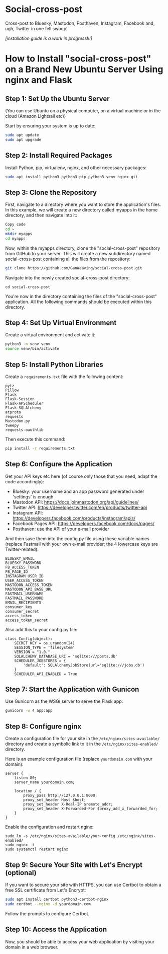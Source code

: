 # Social-cross-post

Cross-post to Bluesky, Mastodon, Posthaven, Instagram, Facebook and, ugh, Twitter in one fell swoop!

*[installation guide is a work in progress!!!]*

# How to Install "social-cross-post" on a Brand New Ubuntu Server Using nginx and Flask

## Step 1: Set Up the Ubuntu Server

(You can use Ubuntu on a physical computer, on a virtual machine or in the cloud (Amazon Lightsail etc))

Start by ensuring your system is up to date:

```sh
sudo apt update
sudo apt upgrade
```

## Step 2: Install Required Packages

Install Python, pip, virtualenv, nginx, and other necessary packages:

```sh
sudo apt install python3 python3-pip python3-venv nginx git
```

## Step 3: Clone the Repository

First, navigate to a directory where you want to store the application's files. In this example, we will create a new directory called myapps in the home directory, and then navigate into it:

```sh
Copy code
cd ~
mkdir myapps
cd myapps
```
Now, within the myapps directory, clone the "social-cross-post" repository from GitHub to your server. This will create a new subdirectory named social-cross-post containing all the files from the repository:

```sh
git clone https://github.com/GanWeaving/social-cross-post.git
```
Navigate into the newly created social-cross-post directory:

```
cd social-cross-post
```
You're now in the directory containing the files of the "social-cross-post" application. All the following commands should be executed within this directory.

## Step 4: Set Up Virtual Environment

Create a virtual environment and activate it:

```sh
python3 -m venv venv
source venv/bin/activate
```
## Step 5: Install Python Libraries

Create a `requirements.txt` file with the following content:
```
pytz
Pillow
Flask
Flask-Session
Flask-APScheduler
Flask-SQLAlchemy
atproto
requests
Mastodon.py
tweepy
requests-oauthlib
```
Then execute this command:
```sh
pip install -r requirements.txt
```

## Step 6: Configure the Application

Get your API keys etc here (of course only those that you need, adapt the code accordingly):

* Bluesky: your username and an app password generated under 'settings' is enough 
* Mastodon API: https://docs.joinmastodon.org/api/guidelines/
* Twitter API: https://developer.twitter.com/en/products/twitter-api
* Instagram API: https://developers.facebook.com/products/instagram/apis/
* Facebook Pages API: https://developers.facebook.com/docs/pages/
* Posthaven: use the API of your e-mail provider

And then save them into the config.py file using these variable names (replace Fastmail with your own e-mail provider; the 4 lowercase keys are Twitter-related):
```
BLUESKY_EMAIL
BLUESKY_PASSWORD
FB_ACCESS_TOKEN
FB_PAGE_ID
INSTAGRAM_USER_ID
USER_ACCESS_TOKEN
MASTODON_ACCESS_TOKEN
MASTODON_API_BASE_URL
FASTMAIL_USERNAME
FASTMAIL_PASSWORD
EMAIL_RECIPIENTS
consumer_key
consumer_secret
access_token
access_token_secret
```
Also add this to your config.py file:
```
class Config(object):
    SECRET_KEY = os.urandom(24)
    SESSION_TYPE = 'filesystem'
    VERSION = "1.0."
    SQLALCHEMY_DATABASE_URI = 'sqlite:///posts.db'
    SCHEDULER_JOBSTORES = {
        'default': SQLAlchemyJobStore(url='sqlite:///jobs.db')
    }
    SCHEDULER_API_ENABLED = True
```

## Step 7: Start the Application with Gunicon

Use Gunicorn as the WSGI server to serve the Flask app:

```sh
gunicorn -w 4 app:app
```

## Step 8: Configure nginx

Create a configuration file for your site in the `/etc/nginx/sites-available/` directory and create a symbolic link to it in the `/etc/nginx/sites-enabled/` directory.

Here is an example configuration file (replace `yourdomain.com` with your domain):

```nginx
server {
    listen 80;
    server_name yourdomain.com;

    location / {
        proxy_pass http://127.0.0.1:8000;
        proxy_set_header Host $host;
        proxy_set_header X-Real-IP $remote_addr;
        proxy_set_header X-Forwarded-For $proxy_add_x_forwarded_for;
    }
}
```
Enable the configuration and restart nginx:
```
sudo ln -s /etc/nginx/sites-available/your-config /etc/nginx/sites-enabled/
sudo nginx -t
sudo systemctl restart nginx
```
## Step 9: Secure Your Site with Let's Encrypt (optional)

If you want to secure your site with HTTPS, you can use Certbot to obtain a free SSL certificate from Let's Encrypt:

```sh
sudo apt install certbot python3-certbot-nginx
sudo certbot --nginx -d yourdomain.com
```
Follow the prompts to configure Certbot.
## Step 10: Access the Application

Now, you should be able to access your web application by visiting your domain in a web browser.




























